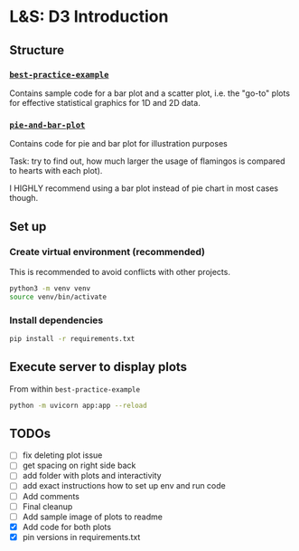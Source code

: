# L&S: D3 Introduction 

## Structure
### [`best-practice-example`](best-practice-example) 
Contains sample code for a bar plot and a scatter plot, i.e. the "go-to" plots for effective statistical graphics for 1D and 2D data.

### [`pie-and-bar-plot`](pie-and-bar-plot) 
Contains code for pie and bar plot for illustration purposes

Task: try to find out, how much larger the usage of flamingos is compared to hearts with each plot). 

I HIGHLY recommend using a bar plot instead of pie chart in most cases though.


## Set up
### Create virtual environment (recommended)
This is recommended to avoid conflicts with other projects.
```bash
python3 -m venv venv
source venv/bin/activate
```

### Install dependencies
```bash
pip install -r requirements.txt
```

## Execute server to display plots
From within `best-practice-example`
```bash
python -m uvicorn app:app --reload
```


## TODOs
- [ ] fix deleting plot issue
- [ ] get spacing on right side back
- [ ] add folder with plots and interactivity
- [ ] add exact instructions how to set up env and run code
- [ ] Add comments
- [ ] Final cleanup
- [ ] Add sample image of plots to readme
- [x] Add code for both plots
- [x] pin versions in requirements.txt
